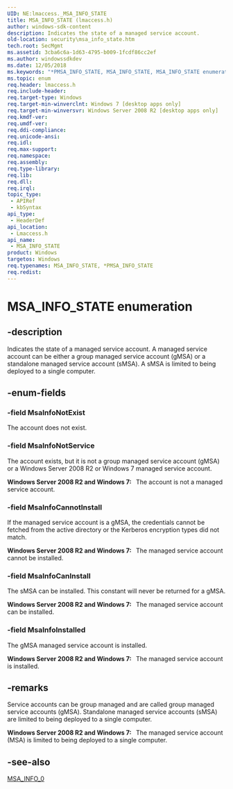 ```yaml
---
UID: NE:lmaccess._MSA_INFO_STATE
title: MSA_INFO_STATE (lmaccess.h)
author: windows-sdk-content
description: Indicates the state of a managed service account.
old-location: security\msa_info_state.htm
tech.root: SecMgmt
ms.assetid: 3cba6c6a-1d63-4795-b009-1fcdf86cc2ef
ms.author: windowssdkdev
ms.date: 12/05/2018
ms.keywords: "*PMSA_INFO_STATE, MSA_INFO_STATE, MSA_INFO_STATE enumeration [Security], MsaInfoCanInstall, MsaInfoCannotInstall, MsaInfoInstalled, MsaInfoNotExist, MsaInfoNotService, lmaccess/MSA_INFO_STATE, lmaccess/MsaInfoCanInstall, lmaccess/MsaInfoCannotInstall, lmaccess/MsaInfoInstalled, lmaccess/MsaInfoNotExist, lmaccess/MsaInfoNotService, security.msa_info_state"
ms.topic: enum
req.header: lmaccess.h
req.include-header: 
req.target-type: Windows
req.target-min-winverclnt: Windows 7 [desktop apps only]
req.target-min-winversvr: Windows Server 2008 R2 [desktop apps only]
req.kmdf-ver: 
req.umdf-ver: 
req.ddi-compliance: 
req.unicode-ansi: 
req.idl: 
req.max-support: 
req.namespace: 
req.assembly: 
req.type-library: 
req.lib: 
req.dll: 
req.irql: 
topic_type:
 - APIRef
 - kbSyntax
api_type:
 - HeaderDef
api_location:
 - Lmaccess.h
api_name:
 - MSA_INFO_STATE
product: Windows
targetos: Windows
req.typenames: MSA_INFO_STATE, *PMSA_INFO_STATE
req.redist: 
---
```


# MSA_INFO_STATE enumeration


## -description


Indicates the state of a managed service account. A managed service account  can be  either a group managed service account (gMSA) or a standalone managed service account (sMSA). A sMSA is limited to being deployed to a single computer.


## -enum-fields




### -field MsaInfoNotExist

The account does not exist.


### -field MsaInfoNotService

The account exists, but it is not a group managed service account (gMSA) or a Windows Server 2008 R2 or Windows 7 managed service account.

<b>Windows Server 2008 R2 and Windows 7:  </b> The account is not a managed service account.


### -field MsaInfoCannotInstall

If the managed service account is a gMSA, the credentials cannot be fetched from the active directory or the Kerberos encryption types did not match.

<b>Windows Server 2008 R2 and Windows 7:  </b> The managed service account cannot be installed.


### -field MsaInfoCanInstall

The sMSA can be installed. This constant will never be returned for a gMSA. 

<b>Windows Server 2008 R2 and Windows 7:  </b> The managed service account can be installed.


### -field MsaInfoInstalled

The gMSA managed service account is installed.

<b>Windows Server 2008 R2 and Windows 7:  </b> The managed service account is installed.


## -remarks



Service accounts  can be group managed and are called group managed service accounts (gMSA). Standalone managed service accounts (sMSA) are limited to being deployed to a single computer.

<b>Windows Server 2008 R2 and Windows 7:  </b> The managed service account (MSA) is limited to being deployed to a single computer.




## -see-also




<a href="https://msdn.microsoft.com/21e04ee8-98c9-4c78-9564-e07f5edaf847">MSA_INFO_0</a>
 

 

